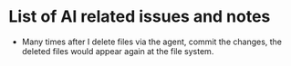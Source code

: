 # List of AI related issues and notes

- Many times after I delete files via the agent, commit the changes, the deleted files would appear again at the file system.
